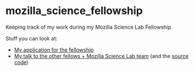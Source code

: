 # mozilla_science_fellowship
Keeping track of my work during my Mozilla Science Lab Fellowship

Stuff you can look at:

- [My application for the fellowship](https://github.com/Blahah/mozilla_science_fellowship_application)
- [My talk to the other fellows + Mozilla Science Lab team](http://blahah.net/fellows-onboarding-talk) (and the [source code](https://github.com/Blahah/fellows-onboarding-talk))
